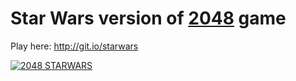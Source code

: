 Star Wars version of [2048](http://gabrielecirulli.github.io/2048/) game
========================================================================

Play here: http://git.io/starwars

[![2048 STARWARS](https://pbs.twimg.com/media/Bj6KnEUCQAAAMpc.png:large)](http://git.io/starwars)